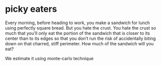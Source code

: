 # picky eaters

Every morning, before heading to work, you make a sandwich for lunch using perfectly square bread. But you hate the crust. You hate the crust so much that you’ll only eat the portion of the sandwich that is closer to its center than to its edges so that you don’t run the risk of accidentally biting down on that charred, stiff perimeter. How much of the sandwich will you eat?

We estimate it using monte-carlo technique
